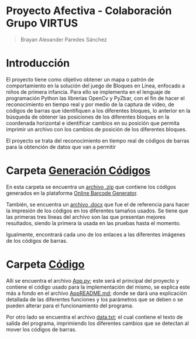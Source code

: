 # Proyecto Afectiva - Colaboración Grupo VIRTUS

> Brayan Alexander Paredes Sánchez

# Introducción

El proyecto tiene como objetivo obtener un mapa o patrón de comportamiento en la solución del juego de Bloques en Línea, enfocado a niños de primera infancia. Para ello se implementa en el lenguaje de programación Python las librerías OpenCv y PyZbar, con el fin de hacer el reconocimiento en tiempo real y por medio de la captura de video, de códigos de barras que identifiquen a los diferentes bloques, lo anterior en la búsqueda de obtener las posiciones de los diferentes bloques en la coordenada horizontal e identificar cambios en su posición que permita imprimir un archivo con los cambios de posición de los diferentes bloques.

El proyecto se trata del reconocimiento en tiempo real de códigos de barras para la obtención de datos que van a permitir 

# Carpeta [Generación Códigos](https://github.com/brayanpasa99/Proyecto-Afectiva/tree/main/Generaci%C3%B3n%20c%C3%B3digos)

En esta carpeta se encuentra un [archivo .zip](https://github.com/brayanpasa99/Proyecto-Afectiva/blob/main/Generaci%C3%B3n%20c%C3%B3digos/barcodes.zip) que contiene los códigos generados en la plataforma [Online Barcode Generator](https://barcode.tec-it.com/es).

También, se encuentra un [archivo .docx](https://github.com/brayanpasa99/Proyecto-Afectiva/blob/main/Generaci%C3%B3n%20c%C3%B3digos/Codigos1a10.docx) que fue el de referencia para hacer la impresión de los códigos en los diferentes tamaños usados. Se tiene que las primeras tres líneas del archivo son las que presentan mejores resultados, siendo la primera la usada en las pruebas hasta el momento.

Igualmente, encontrará cada uno de los enlaces a las diferentes imágenes de los códigos de barras.

# Carpeta [Código](https://github.com/brayanpasa99/Proyecto-Afectiva/tree/main/Codigo)

Allí se encuentra el archivo [App.py](https://github.com/brayanpasa99/Proyecto-Afectiva/blob/main/App.py); este será el principal del proyecto y contiene el código usado para la implementación del mismo, se explica este más a fondo en el archivo [AppREADME.md](https://github.com/brayanpasa99/Proyecto-Afectiva/blob/main/AppREADME.md); donde se dará una explicación detallada de las diferentes funciones y los parámetros que se deben o se pueden alterar para el funcionamiento del programa.

Por otro lado se encuentra el archivo [data.txt](https://github.com/brayanpasa99/Proyecto-Afectiva/blob/main/data.txt); el cual contiene el texto de salida del programa, imprimiendo los diferentes cambios que se detectan al mover los códigos de barras.




